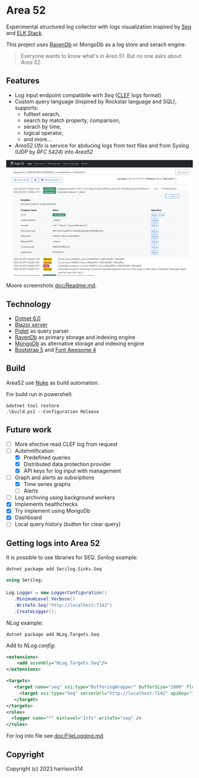 # Area 52

Experimental structured log collector with logs visualization
inspired by [Seq](https://datalust.co/seq) and [ELK Stack](https://www.elastic.co/what-is/elk-stack).

This project uses [RavenDb](https://ravendb.net/) or MongoDb as a log store and serach engine.

> Everyone wants to know what's in _Area 51_. But no one asks about _Area 52_.

## Features
- Log input endpoint compatibile wirh _Seq_ ([CLEF](https://docs.datalust.co/docs/posting-raw-events) logs format)
- Custom query language (inspired by Rockstar language and SQL), supports:
  - fulltext serach,
  - search by match property, comparison,
  - serach by time,
  - logical operator,
  - and more...
- _Area52.Ufo_ is service for abducing logs from text files and from Syslog (UDP by _RFC 5424_) into _Area52_

![Area 51 Screen](doc/Screen2.jpg)

Moore screenshots [doc/Readme.md](doc/Readme.md).

## Technology
- [Dotnet 6.0](https://docs.microsoft.com/en-us/dotnet/core/whats-new/dotnet-6)
- [Blazor server](https://docs.microsoft.com/en-us/aspnet/core/blazor/hosting-models?view=aspnetcore-6.0)
- [Piglet](https://www.nuget.org/packages/Piglet/) as query parser
- [RavenDb](https://ravendb.net/) as primary storage and indexing engine
- [MongoDb](https://www.mongodb.com/) as alternative storage and indexing engine
- [Bootstrap 5](https://getbootstrap.com/) and [Font Awesome 4](https://fontawesome.com/v4/icons/)

## Build
Area52 use [Nuke](https://nuke.build/) as build automation.

For build run in powershell:
```
&dotnet tool restore
.\build.ps1 --Configuration Release
```

## Future work
- [ ] More efective read CLEF log from request
- [ ] Autehntification
  - [x] Predefined queries
  - [x] Distributed data protection provider
  - [x] API keys for log input with management
- [ ] Graph and alerts as subsriptions
  - [x] Time series graphs
  - [ ] Alerts
- [ ] Log archiving using background workers
- [x] Implements healthchecks
- [x] Try implement using MongoDb
- [x] Dashboard
- [ ] Local query history (button for clear query)

## Getting logs into Area 52
It is possible to use libraries for SEQ.
_Serilog_ example:

```
dotnet package add Serilog.Sinks.Seq
```

```cs
using Serilog;

Log.Logger = new LoggerConfiguration()
   .MinimumLevel.Verbose()
   .WriteTo.Seq("http://localhost:7142")
   .CreateLogger();
```

_NLog_ example:
```
dotnet package add NLog.Targets.Seq
```

Add to _NLog.config_:
```xml
<extensions>
    <add assembly="NLog.Targets.Seq"/>
</extensions>
```

```xml
<targets>
   <target name="seq" xsi:type="BufferingWrapper" bufferSize="1000" flushTimeout="2000">
     <target xsi:type="Seq" serverUrl="http://localhost:7142" apiKey="" />
   </target>
</targets>
<rules>
  <logger name="*" minlevel="Info" writeTo="seq" />
</rules>
```

For log into file see [doc/FileLogging.md](doc/FileLogging.md).

## Copyright
Copyright (c) 2023 harrison314
